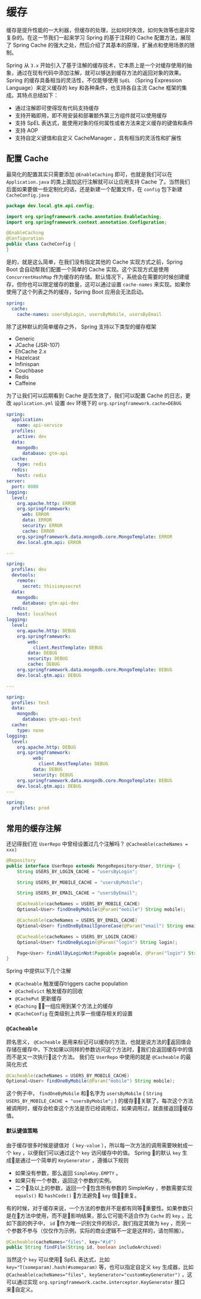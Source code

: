 # 缓存

缓存是提升性能的一大利器，但缓存的处理，比如何时失效，如何失效等也是非常复杂的。在这一节我们一起来学习 Spring 的基于注释的 Cache 配置方法，展现了 Spring Cache 的强大之处，然后介绍了其基本的原理，扩展点和使用场景的限制。

Spring 从 `3.x` 开始引入了基于注解的缓存技术，它本质上是一个对缓存使用的抽象，通过在现有代码中添加注解，就可以够达到缓存方法的返回对象的效果。
Spring 的缓存具备相当的灵活性，不仅能够使用 `SpEL` （Spring Expression Language）来定义缓存的 key 和各种条件，也支持各自主流 Cache 框架的集成。其特点总结如下：

* 通过注解即可使得现有代码支持缓存
* 支持开箱即用，即不用安装和部署额外第三方组件就可以使用缓存
* 支持 SpEL 表达式，能使用对象的任何属性或者方法来定义缓存的键值和条件
* 支持 AOP
* 支持自定义键值和自定义 CacheManager ，具有相当的灵活性和扩展性

## 配置 Cache

最简化的配置其实只需要添加 `@EnableCaching` 即可，也就是我们可以在 `Application.java` 的类上面加这行注解就可以让应用支持 Cache 了。当然我们后面如果要做一些定制化的话，还是新建一个配置文件，在 `config` 包下新建 `CacheConfig.java`

```java
package dev.local.gtm.api.config;

import org.springframework.cache.annotation.EnableCaching;
import org.springframework.context.annotation.Configuration;

@EnableCaching
@Configuration
public class CacheConfig {
}
```

是的，就是这么简单，在我们没有指定其他的 Cache 实现方式之前，Spring Boot 会自动帮我们配置一个简单的 Cache 实现。这个实现方式是使用 `ConcurrentHashMap` 作为缓存的存储。默认情况下，系统会在需要的时候创建缓存，但你也可以限定缓存的数量，这可以通过设置 `cache-names` 来实现。如果你使用了这个列表之外的缓存，Spring Boot 应用会无法启动。

```yml
spring:
  cache:
    cache-names: usersByLogin, usersByMobile, usersByEmail
```

除了这种默认的简单缓存之外， Spring 支持以下类型的缓存框架

* Generic
* JCache (JSR-107)
* EhCache 2.x
* Hazelcast
* Infinispan
* Couchbase
* Redis
* Caffeine

为了让我们可以后期看到 Cache 是否生效了，我们可以配置 Cache 的日志，更改 `application.yml`  设置 `dev` 环境下的 `org.springframework.cache=DEBUG`

```yml
spring:
  application:
    name: api-service
  profiles:
    active: dev
  data:
    mongodb:
      database: gtm-api
  cache:
    type: redis
  redis:
    host: redis
server:
  port: 8080
logging:
  level:
    org.apache.http: ERROR
    org.springframework:
      web: ERROR
      data: ERROR
      security: ERROR
      cache: ERROR
    org.springframework.data.mongodb.core.MongoTemplate: ERROR
    dev.local.gtm.api: ERROR

---

spring:
  profiles: dev
  devtools:
    remote:
      secret: thisismysecret
  data:
    mongodb:
      database: gtm-api-dev
  redis:
    host: localhost
logging:
  level:
    org.apache.http: DEBUG
    org.springframework:
        web:
          client.RestTemplate: DEBUG
        data: DEBUG
        security: DEBUG
        cache: DEBUG
    org.springframework.data.mongodb.core.MongoTemplate: DEBUG
    dev.local.gtm.api: DEBUG

---

spring:
  profiles: test
  data:
    mongodb:
      database: gtm-api-test
  cache:
    type: none
logging:
  level:
    org.apache.http: DEBUG
    org.springframework:
          web:
            client.RestTemplate: DEBUG
          data: DEBUG
          security: DEBUG
    org.springframework.data.mongodb.core.MongoTemplate: DEBUG
    dev.local.gtm.api: DEBUG
---

spring:
  profiles: prod
```

## 常用的缓存注解

还记得我们在 `UserRepo` 中曾经设置过几个注解吗？ `@Cacheable(cacheNames = xxx)`

```java
@Repository
public interface UserRepo extends MongoRepository<User, String> {
    String USERS_BY_LOGIN_CACHE = "usersByLogin";

    String USERS_BY_MOBILE_CACHE = "usersByMobile";

    String USERS_BY_EMAIL_CACHE = "usersByEmail";

    @Cacheable(cacheNames = USERS_BY_MOBILE_CACHE)
    Optional<User> findOneByMobile(@Param("mobile") String mobile);

    @Cacheable(cacheNames = USERS_BY_EMAIL_CACHE)
    Optional<User> findOneByEmailIgnoreCase(@Param("email") String email);

    @Cacheable(cacheNames = USERS_BY_LOGIN_CACHE)
    Optional<User> findOneByLogin(@Param("login") String login);

    Page<User> findAllByLoginNot(Pageable pageable, @Param("login") String login);
}
```

Spring 中提供以下几个注解

* `@Cacheable` 触发缓存triggers cache population
* `@CacheEvict` 触发缓存的回收
* `@CachePut` 更新缓存
* `@Caching` 一组应用到某个方法上的缓存
* `@CacheConfig` 在类级别上共享一些缓存相关的设置

### `@Cacheable`

顾名思义， `@Cacheable` 是用来标记可以缓存的方法，也就是说方法的返回值会存储在缓存中，下次如果以同样的参数访问这个方法时，我们会返回缓存中的值而不是又一次执行这个方法。 我们在 `UserRepo` 中使用的就是 `@Cacheable` 的最简化形式

```java
@Cacheable(cacheNames = USERS_BY_MOBILE_CACHE)
Optional<User> findOneByMobile(@Param("mobile") String mobile);
```

这个例子中， `findOneByMobile` 和名字为 `usersByMobile` ( `String USERS_BY_MOBILE_CACHE = "usersByMobile";` ) 的缓存关联了。每次这个方法被调用时，缓存会检查这个方法是否已经调用过，如果调用过，就直接返回缓存值。

#### 默认键值策略

由于缓存很多时候是键值对（ `key-value` ），所以每一次方法的调用需要映射成一个 `key` ，以便我们可以通过这个 `key` 访问缓存中的值。 Spring 的默认 `key` 生成是通过一个简单的 `KeyGenerator` ，遵循以下规则

* 如果没有参数，那么返回 `SimpleKey.EMPTY` 。
* 如果只有一个参数，返回这个参数的实例。
* 二个及以上的参数，返回一个包含所有参数的 SimpleKey ，参数需要实现 `equals()` 和 `hashCode()` 方法避免 `key` 值重复。

有的时候，对于缓存来说，一个方法的参数并不是都有同等重要性。如果参数只是在方法中使用，而不是影响结果，那么它可能不适合作为 `Cache` 的 `key` 。比如下面的例子中， `id` 作为唯一识别文件的标识，我们指定其做为 `key` ，而另一个参数不参与（仅仅作为示例，实际的商业逻辑不一定是这样的，请勿照搬）。

```java
@Cacheable(cacheNames="files", key="#id")
public String findFile(String id, boolean includeArchived)
```

当然这个 `key` 可以使用 SpEL 表达式，比如 `key="T(someparam).hash(#someparam)` 等，也可以指定自定义 `key` 生成器，比如 `@Cacheable(cacheNames="files", keyGenerator="customKeyGenerator")` ，这可以通过实现 `org.springframework.cache.interceptor.KeyGenerator` 接口来自定义。


